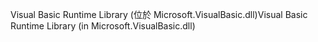 <span data-ttu-id="0b3a8-101">Visual Basic Runtime Library (位於 Microsoft.VisualBasic.dll)</span><span class="sxs-lookup"><span data-stu-id="0b3a8-101">Visual Basic Runtime Library (in Microsoft.VisualBasic.dll)</span></span>